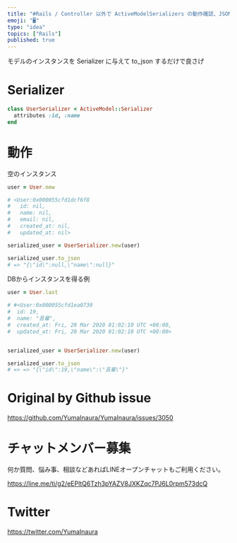 ```yaml
---
title: "#Rails / Controller 以外で ActiveModelSerializers の動作確認、JSON出力をする ( rails"
emoji: "🖥"
type: "idea"
topics: ["Rails"]
published: true
---
```


モデルのインスタンスを Serializer に与えて to_json するだけで良さげ

# Serializer

```rb
class UserSerializer < ActiveModel::Serializer
  attributes :id, :name
end
```

# 動作

空のインスタンス

```rb
user = User.new

# <User:0x000055cfd1dcf6f8
#   id: nil,
#   name: nil,
#   email: nil,
#   created_at: nil,
#   updated_at: nil>

serialized_user = UserSerializer.new(user)

serialized_user.to_json
# => "{\"id\":null,\"name\":null}"
```

DBからインスタンスを得る例

```rb
user = User.last

# #<User:0x000055cfd1ea0730
#  id: 19,
#  name: "吾輩",
#  created_at: Fri, 20 Mar 2020 01:02:10 UTC +00:00,
#  updated_at: Fri, 20 Mar 2020 01:02:10 UTC +00:00>


serialized_user = UserSerializer.new(user)

serialized_user.to_json
# => => "{\"id\":19,\"name\":\"吾輩\"}"
```

# Original by Github issue

https://github.com/YumaInaura/YumaInaura/issues/3050








<!-- Update From Qiita API -->

# チャットメンバー募集


何か質問、悩み事、相談などあればLINEオープンチャットもご利用ください。

https://line.me/ti/g2/eEPltQ6Tzh3pYAZV8JXKZqc7PJ6L0rpm573dcQ





# Twitter


https://twitter.com/YumaInaura


<!-- Update From Qiita API -->


